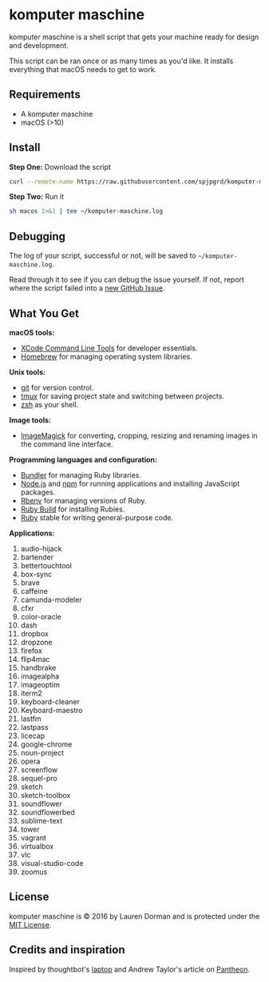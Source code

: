komputer maschine
======

komputer maschine is a shell script that gets your machine ready for design and development.

This script can be ran once or as many times as you'd like. It installs everything that macOS needs to get to work.

## Requirements

* A komputer maschine
* macOS (>10)

## Install

**Step One:** Download the script
```sh
curl --remote-name https://raw.githubusercontent.com/spjpgrd/komputer-maschine/master/macos
```

**Step Two:** Run it
```sh
sh macos 2>&1 | tee ~/komputer-maschine.log
```

## Debugging

The log of your script, successful or not, will be saved to `~/komputer-maschine.log`.

Read through it to see if you can debug the issue yourself.
If not, report where the script failed into a [new GitHub Issue](https://github.com/laurendorman/komputer-maschine/issues/new).

## What You Get

**macOS tools:**

* [XCode Command Line Tools](https://developer.apple.com/xcode/downloads/) for developer essentials.
* [Homebrew](http://brew.sh/) for managing operating system libraries.

**Unix tools:**

* [git](https://git-scm.com/) for version control.
* [tmux](http://tmux.github.io/) for saving project state and switching between projects.
* [zsh](http://www.zsh.org/) as your shell.

**Image tools:**

* [ImageMagick](http://www.imagemagick.org/) for converting, cropping, resizing and renaming images in the command line interface.

**Programming languages and configuration:**

* [Bundler](http://bundler.io/) for managing Ruby libraries.
* [Node.js](http://nodejs.org/) and [npm](https://www.npmjs.org/) for running applications and installing JavaScript packages.
* [Rbenv](https://github.com/sstephenson/rbenv) for managing versions of Ruby.
* [Ruby Build](https://github.com/sstephenson/ruby-build) for installing Rubies.
* [Ruby](https://www.ruby-lang.org/en/) stable for writing general-purpose code.

**Applications:**

1. audio-hijack
2. bartender
3. bettertouchtool
4. box-sync
5. brave
6. caffeine
7. camunda-modeler
8. cfxr
9. color-oracle
10. dash
11. dropbox
12. dropzone
13. firefox
14. flip4mac
15. handbrake
16. imagealpha
17. imageoptim
18. iterm2
19. keyboard-cleaner
20. Keyboard-maestro
21. lastfm
22. lastpass
23. licecap
24. google-chrome
25. noun-project
26. opera
27. screenflow
28. sequel-pro
29. sketch
30. sketch-toolbox
31. soundflower
32. soundflowerbed
33. sublime-text
34. tower
35. vagrant
36. virtualbox
37. vlc
38. visual-studio-code
39. zoomus

## License

komputer maschine is © 2016 by Lauren Dorman and is protected under the [MIT License].

[MIT License]: LICENSE

## Credits and inspiration

Inspired by thoughtbot's [laptop](https://github.com/thoughtbot/laptop/) and Andrew Taylor's article on [Pantheon](https://pantheon.io/blog/dev-setup-using-homebrew-os-x).
